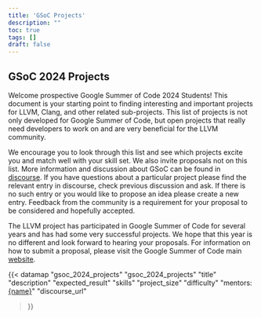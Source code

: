 ```yaml
---
title: 'GSoC Projects'
description: ""
toc: true
tags: []
draft: false
---
```




## GSoC 2024 Projects

Welcome prospective Google Summer of Code 2024 Students! This document is your starting point to finding interesting and important projects for LLVM, Clang, and other related sub-projects. This list of projects is not only developed for Google Summer of Code, but open projects that really need developers to work on and are very beneficial for the LLVM community.

We encourage you to look through this list and see which projects excite you and match well with your skill set. We also invite proposals not on this list. More information and discussion about GSoC can be found in [discourse](https://discourse.llvm.org/c/community/gsoc). If you have questions about a particular project please find the relevant entry in discourse, check previous discussion and ask. If there is no such entry or you would like to propose an idea please create a new entry. Feedback from the community is a requirement for your proposal to be considered and hopefully accepted.

The LLVM project has participated in Google Summer of Code for several years and has had some very successful projects. We hope that this year is no different and look forward to hearing your proposals. For information on how to submit a proposal, please visit the Google Summer of Code main [website](https://summerofcode.withgoogle.com/).


{{< datamap 
    "gsoc_2024_projects" "gsoc_2024_projects" 
    "title" 
    "description" 
    "expected_result" 
    "skills" 
    "project_size" 
    "difficulty" 
    "mentors:<a href='{url}'>{name}</a>" 
    "discourse_url"
>}}
